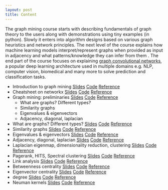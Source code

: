 ```yaml
---
layout: post
title: Content
---
```


The graph mining course starts with describing fundamentals of graph theory to the users along with demonstrations using tiny examples (in python). Slowly it enters into algorithm designs based on various graph heuristics and network principles. The next level of the course explains how machine learning models interpret/represent graphs when provided as input in adjacency and what patterns/knowledge they can infer from them . The end part of the course focuses on explaining [graph convolutional networks](https://tkipf.github.io/graph-convolutional-networks/), a popular deep learning architecture used in multiple domains e.g. NLP, computer vision, biomedical and many more to solve prediction and classification tasks.
- Introduction to graph mining   [Slides](https://vinti8776.github.io/graph-mining/) [Code](https://vinti8776.github.io/graph-mining/) [Reference](https://vinti8776.github.io/graph-mining/)
- Cheatsheet on networkx   [Slides](https://vinti8776.github.io/graph-mining/) [Code](https://vinti8776.github.io/graph-mining/) [Reference](https://vinti8776.github.io/graph-mining/)
- Graph mining: preliminaries  [Slides](https://vinti8776.github.io/graph-mining/) [Code](https://vinti8776.github.io/graph-mining/) [Reference](https://vinti8776.github.io/graph-mining/)
   - What are graphs? Different types?
   - Similarity graphs
   - Eigenvalues & eigenvectors
   - Adjacency, diagonal, laplacian
- What are graphs? Different types?  [Slides](https://vinti8776.github.io/graph-mining/) [Code](https://vinti8776.github.io/graph-mining/) [Reference](https://vinti8776.github.io/graph-mining/)
- Similarity graphs  [Slides](https://vinti8776.github.io/graph-mining/) [Code](https://vinti8776.github.io/graph-mining/) [Reference](https://vinti8776.github.io/graph-mining/)
- Eigenvalues & eigenvectors   [Slides](https://vinti8776.github.io/graph-mining/) [Code](https://vinti8776.github.io/graph-mining/) [Reference](https://vinti8776.github.io/graph-mining/)
- Adjacency, diagonal, laplacian   [Slides](https://vinti8776.github.io/graph-mining/) [Code](https://vinti8776.github.io/graph-mining/) [Reference](https://vinti8776.github.io/graph-mining/)
- Laplacian eigenmap, dimensionality reduction, clustering  [Slides](https://vinti8776.github.io/graph-mining/) [Code](https://vinti8776.github.io/graph-mining/) [Reference](https://vinti8776.github.io/graph-mining/)
- Pagerank, HITS, Spectral clustering  [Slides](https://vinti8776.github.io/graph-mining/) [Code](https://vinti8776.github.io/graph-mining/) [Reference](https://vinti8776.github.io/graph-mining/)
- Link analysis  [Slides](https://vinti8776.github.io/graph-mining/) [Code](https://vinti8776.github.io/graph-mining/) [Reference](https://vinti8776.github.io/graph-mining/)
- Betweenness centrality  [Slides](https://vinti8776.github.io/graph-mining/) [Code](https://vinti8776.github.io/graph-mining/) [Reference](https://vinti8776.github.io/graph-mining/)
- Eigenvector centrality  [Slides](https://vinti8776.github.io/graph-mining/) [Code](https://vinti8776.github.io/graph-mining/) [Reference](https://vinti8776.github.io/graph-mining/)
- degree  [Slides](https://vinti8776.github.io/graph-mining/) [Code](https://vinti8776.github.io/graph-mining/) [Reference](https://vinti8776.github.io/graph-mining/)
- Neuman kernels  [Slides](https://vinti8776.github.io/graph-mining/) [Code](https://vinti8776.github.io/graph-mining/) [Reference](https://vinti8776.github.io/graph-mining/)

<!--
<span class="newthought">These notes</span> form a concise introductory course on probabilistic graphical models{% include sidenote.html id="note-pgm" note="Probabilistic graphical models are a subfield of machine learning that studies how to describe and reason about the world in terms of probabilities." %}.
They are based on Stanford [CS228](https://cs228.stanford.edu/), and are written by [Volodymyr Kuleshov](http://www.stanford.edu/~kuleshov) and [Stefano Ermon](http://cs.stanford.edu/~ermon/), with the [help](https://github.com/ermongroup/cs228-notes/commits/master) of many students and course staff.
{% include marginnote.html id='mn-construction' note='The notes are still **under construction**! Although we have written up most of the material, you will probably find several typos. If you do, please let us know, or submit a pull request with your fixes to our [GitHub repository](https://github.com/ermongroup/cs228-notes).'%}
You too may help make these notes better by submitting your improvements to us via [GitHub](https://github.com/ermongroup/cs228-notes).

This course starts by introducing probabilistic graphical models from the very basics and concludes by explaining from first principles the [variational auto-encoder](extras/vae), an important probabilistic model that is also one of the most influential recent results in deep learning.

## Preliminaries

1. [Introduction](preliminaries/introduction/): What is probabilistic graphical modeling? Overview of the course.

2. [Review of probability theory](preliminaries/probabilityreview): Probability distributions. Conditional probability. Random variables (*under construction*).

3. [Real-world applications](preliminaries/applications): Image denoising. RNA structure prediction. Syntactic analysis of sentences. Optical character recognition. Language Modeling (*under construction*).

## Representation

1. [Bayesian networks](representation/directed/): Definitions. Representations via directed graphs. Independencies in directed models.

2. [Markov random fields](representation/undirected/): Undirected vs directed models. Independencies in undirected models. Conditional random fields.

## Inference

1. [Variable elimination](inference/ve/) The inference problem. Variable elimination. Complexity of inference.

2. [Belief propagation](inference/jt/): The junction tree algorithm. Exact inference in arbitrary graphs. Loopy Belief Propagation.

3. [MAP inference](inference/map/): Max-sum message passing. Graphcuts. Linear programming relaxations. Dual decomposition.

4. [Sampling-based inference](inference/sampling/): Monte-Carlo sampling. Forward Sampling. Rejection Sampling. Importance sampling. Markov Chain Monte-Carlo. Applications in inference.

5. [Variational inference](inference/variational/): Variational lower bounds. Mean Field. Marginal polytope and its relaxations.

## Learning

1. [Learning in directed models](learning/directed/): Maximum likelihood estimation. Learning theory basics. Maximum likelihood estimators for Bayesian networks.

2. [Learning in undirected models](learning/undirected/): Exponential families. Maximum likelihood estimation with gradient descent. Learning in CRFs

3. [Learning in latent variable models](learning/latent/): Latent variable models. Gaussian mixture models. Expectation maximization.

4. [Bayesian learning](learning/bayesian/): Bayesian paradigm. Conjugate priors. Examples (*under construction*).

5. [Structure learning](learning/structure/): Chow-Liu algorithm. Akaike information criterion. Bayesian information criterion. Bayesian structure learning (*under construction*).

## Bringing it all together

1. [The variational autoencoder](extras/vae): Deep generative models. The reparametrization trick. Learning latent visual representations.

2. [List of further readings](extras/readings): Structured support vector machines. Bayesian non-parametrics. -->

